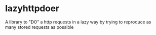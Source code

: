 # lazyhttpdoer
A library to "DO" a http requests in a lazy way by trying to reproduce as many stored requests as possible
